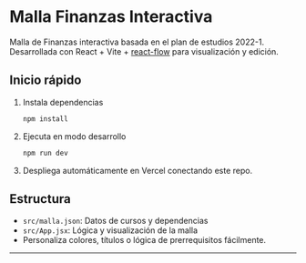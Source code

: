 # Malla Finanzas Interactiva

Malla de Finanzas interactiva basada en el plan de estudios 2022-1.  
Desarrollada con React + Vite + [react-flow](https://reactflow.dev/) para visualización y edición.

## Inicio rápido

1. Instala dependencias  
   ```bash
   npm install
   ```
2. Ejecuta en modo desarrollo  
   ```bash
   npm run dev
   ```
3. Despliega automáticamente en Vercel conectando este repo.

## Estructura

- `src/malla.json`: Datos de cursos y dependencias
- `src/App.jsx`: Lógica y visualización de la malla
- Personaliza colores, títulos o lógica de prerrequisitos fácilmente.

---